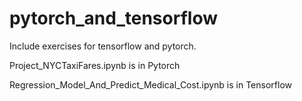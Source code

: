 # pytorch_and_tensorflow

Include exercises for tensorflow and pytorch.

Project_NYCTaxiFares.ipynb is in Pytorch

Regression_Model_And_Predict_Medical_Cost.ipynb is in Tensorflow
